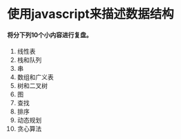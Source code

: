 # 使用javascript来描述数据结构

#### 将分下列10个小内容进行复盘。

1. 线性表  
2. 栈和队列
3. 串
4. 数组和广义表
5. 树和二叉树
6. 图
7. 查找
8. 排序
9. 动态规划
10. 贪心算法




